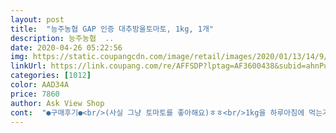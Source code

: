 ```yaml
---
layout: post 
title:  "능주농협 GAP 인증 대추방울토마토, 1kg, 1개" 
description: 능주농협  ..
date: 2020-04-26 05:22:56 
img: https://static.coupangcdn.com/image/retail/images/2020/01/13/14/9/31f133f3-7b3b-4123-8687-19e3ffca9dd0.jpg 
linkUrl: https://link.coupang.com/re/AFFSDP?lptag=AF3600438&subid=ahnPublicAsk&pageKey=1073725964&itemId=2151581579&vendorItemId=70149881727&traceid=V0-113-f4aa02dfcdf2448e 
categories: [1012] 
color: AAD34A 
price: 7860 
author: Ask View Shop 
cont:  "●구매후기●<br/>(사실 그냥 토마토를 좋아해요)ㅎㅎ<br/>1kg을 하루아침에 먹는거는 당연히 무리라 반으로 나눠서 먹는데 4분에 1로 쪼갤걸   2분에 1로  나눴더니 이것도 양이 많아서 또 남기네요<br/>L는 밍숭맹숭 껍질이 넘 질기고 두꺼워서 식감이 별로에요<br/>가격이 같은게 의문스럽네요<br/>그리고 다행히 배송도 터지거나 깨지지 않게 잘 포장대서 오고 상태도 1개 빼고 다 탱글탱글 하게 와서 맛나게 먹고 있어요<br/>근데 M사이즈가 아무리봐도 S사이즈같아요<br/>넘 작아요 방울토마토 크기에 따라 출하가격이 다른데<br/>다음에는 조금더 멀쩡하고 싱싱한걸로 보내주실거라 믿고있을게요<br/>당도는 그나마 M이 더 낫네요<br/>당도는 둘다 보통이고<br/>두박스 주문했는데 하나는 L 하나는 M사이즈네요<br/>둘다 껍질이 질긴 편이네요<br/>매일  먹을수는 없으니 다먹고 생각나면 또 주문할게요~^^<br/>몇개 섞여있고 어떤건 꼭지가 덜짤려서 나뭇가지마냥 달려오고 몇개는 상처난건지 상태가 메롱이고 ㅜㅜ<br/>뭐 크기가 작은건 가격이 싸니깐 그런거고 양은 적당한것 같구 맛은 괜찬은것 같고 배송상태는 빠르고 정확해서 좋았네요<br/>사이즈 선택은 못하고 랜덤인가봐요<br/>아쉬운 이감정만 빼면 나쁘지 않아요<br/>알맹이는 크고 당도는 그리 높은편은 아닌데 그래도 잘 익어서 오는거 같아요  아삭아삭 씹는 식감이 아주 좋고 맛있어요~<br/>암튼 이왕 받은거 잘 먹겠습니다~^^<br/>이번건 대체로 실망이네요   맛은 전과 크게는 차이가 없어서 먹는건 문제가 안되는데 받고나서에 이건뭐지??? 하는 살짝이나마 드는 이 실망감이 먹을때 마다 들까봐 아쉽네요.<br/>.<br/>ㅜ<br/>전에 맛있게 먹어서 재구매 했는데 이번에는 조금 실망이네요<br/>중량은 맞춰주세요!<br/>중량이 모자라요 그래서 별하나뺐고, 근데 단단하고 싱싱해요 소분하다보니 무른거 딱하나 나왔네요<br/>코로나 때문에 집에서 냉동식품이라오배달음식과 인스턴트 위주의 식단만 먹으니 살이디룩디룩 쪄서 다이어트 겸 건강챙길겸 시켜봤어요<br/>크기나 모양 상자째로 다르기도하고 몇개는 덜익은건지 주황색도<br/>크기는 제각각이고 한상자는 크기고 동글동글 한상자는 길쭉길쭉 ... <br/><br/>토마토도 뽑기운이 적용 되는 거겟죠?<br/>평소에도 가끔씩 먹는데 마트가서 사오기는 들고오기가 귀찬고 집에서 먹고는 싶고 그래서 결국 조금더 비싸기는 하기만 쿠팡에서 구매를 하게 됬어요<br/>" 
---
```

